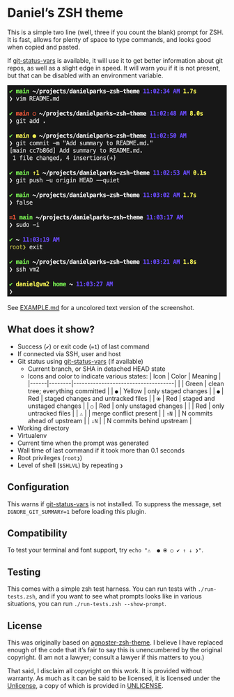 # Daniel’s ZSH theme

This is a simple two line (well, three if you count the blank) prompt for ZSH.
It is fast, allows for plenty of space to type commands, and looks good when
copied and pasted.

If [git-status-vars][] is available, it will use it to get better information
about git repos, as well as a slight edge in speed. It will warn you if it is
not present, but that can be disabled with an environment variable.

<img src="screenshot.png" width="525" height="484" alt="" />

See [EXAMPLE.md][] for a uncolored text version of the screenshot.

## What does it show?

  - Success (`✔`) or exit code (`=1`) of last command
  - If connected via SSH, user and host
  - Git status using [git-status-vars][] (if available)
    - Current branch, or SHA in detached HEAD state
    - Icons and color to indicate various states:
      | Icon | Color  | Meaning                            |
      |------|--------|------------------------------------|
      |      | Green  | clean tree; everything committed   |
      | `●`  | Yellow | only staged changes                |
      | `●`  | Red    | staged changes and untracked files |
      | `⦿`  | Red    | staged and unstaged changes        |
      | `○`  | Red    | only unstaged changes              |
      |      | Red    | only untracked files               |
      | `⚠️`  |        | merge conflict present             |
      | `↑N` |        | N commits ahead of upstream        |
      | `↓N` |        | N commits behind upstream          |
  - Working directory
  - Virtualenv
  - Current time when the prompt was generated
  - Wall time of last command if it took more than 0.1 seconds
  - Root privileges (`root❯`)
  - Level of shell (`$SHLVL`) by repeating `❯`

## Configuration

This warns if [git-status-vars][] is not installed. To suppress the message, set
`IGNORE_GIT_SUMMARY=1` before loading this plugin.

## Compatibility

To test your terminal and font support, try `echo "⚠️  ● ⦿ ○ ✔ ↑ ↓ ❯"`.

## Testing

This comes with a simple zsh test harness. You can run tests with
`./run-tests.zsh`, and if you want to see what prompts looks like in various
situations, you can run `./run-tests.zsh --show-prompt`.

## License

This was originally based on [agnoster-zsh-theme][]. I believe I have replaced
enough of the code that it’s fair to say this is unencumbered by the original
copyright. (I am not a lawyer; consult a lawyer if this matters to you.)

That said, I disclaim all copyright on this work. It is provided without
warranty. As much as it can be said to be licensed, it is licensed under the
[Unlicense][], a copy of which is provided in [UNLICENSE](UNLICENSE).

[git-status-vars]: https://github.com/danielparks/git-status-vars
[EXAMPLE.md]: EXAMPLE.md
[agnoster-zsh-theme]: https://github.com/agnoster/agnoster-zsh-theme
[Unlicense]: https://unlicense.org

